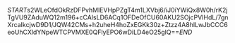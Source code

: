 $START$s2WLeOfdOkRzDFPvhMlEVHpPZgT4m1LXVbj6/iJ0iYWiQx8W0h/rK2jTgVU9ZAduWQ12m196+cCAlsLD6ACq1OFDeOfCU60AKU2SOjcPVIHdL/7gnXrcaIkcjwD9D1/JQW42CMs+h2uheH4hoZxEGKk30z+Ztzz4A8hlLwJbCCC6eoUhCXldYNpeWTCPVMXE0QFlyEPO6wDiLD4eO25glQ==$END$